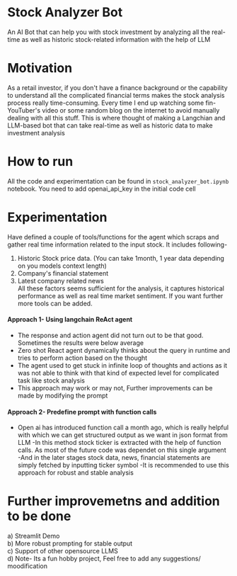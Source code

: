 # Stock Analyzer Bot 
An AI Bot that can help you with stock investment by analyzing all the real-time as well as historic stock-related information with the help of LLM

# Motivation

As a retail investor, if you don't have a finance background or the capability to understand all the complicated financial terms makes the stock analysis process really time-consuming. Every time I end up watching some fin-YouTuber's video or some random blog on the internet to avoid manually dealing with all this stuff. This is where thought of making a Langchian and LLM-based bot that can take real-time as well as historic data to make investment analysis 

# How to run 
All the code and experimentation can be found in <code>stock_analyzer_bot.ipynb</code> notebook. 
You need to add openai_api_key in the initial code cell

# Experimentation
Have defined a couple of tools/functions for the agent which scraps and gather real time information related to the input stock. It includes following- 
1. Historic Stock price data. (You can take 1month, 1 year data depending on you models context length)
2. Company's financial statement  
3. Latest company related news  
All these factors seems sufficient for the analysis, it captures historical performance as well as real time market sentiment. If you want further more tools can be added. 

#### Approach 1- Using langchain ReAct agent
- The response and action agent did not turn out to be that good. Sometimes the results were below average
- Zero shot React agent dynamically thinks about the query in runtime and tries to perform action based on the thought
- The agent used to get stuck in infinite loop of thoughts and actions as it was not able to think with that kind of expected level for complicated task like stock analysis
- This approach may work or may not, Further improvements can be made by modifying the prompt

#### Approach 2- Predefine prompt with function calls

- Open ai has introduced function call a month ago, which is really helpful with which we can get structured output as we want in json format from LLM
-In this method stock ticker is extracted with the help of function calls. As most of the future code was dependet on this single argument
-And in the later stages stock data, news, financial statements are simply fetched by inputting ticker symbol
-It is recommended to use this approach for robust and stable analysis

 # Further improvemetns and addition to be done
a) Streamlit Demo \
b) More robust prompting for stable output \
c) Support of other opensource LLMS \
d) Note- Its a fun hobby project, Feel free to add any suggestions/ moodification

